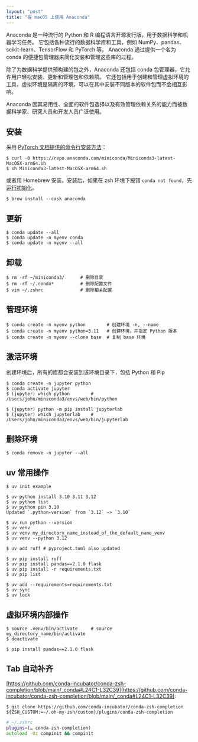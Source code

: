 ```yaml
---
layout: "post"
title: "在 macOS 上使用 Anaconda"
---
```


Anaconda 是一种流行的 Python 和 R 编程语言开源发行版，用于数据科学和机器学习任务。 它包括各种流行的数据科学库和工具，例如 NumPy、pandas、scikit-learn、TensorFlow 和 PyTorch 等。 Anaconda 通过提供一个名为 conda 的便捷包管理器来简化安装和管理这些库的过程。

除了为数据科学提供预构建的包之外，Anaconda 还包括 conda 包管理器，它允许用户轻松安装、更新和管理包和依赖项。 它还包括用于创建和管理虚拟环境的工具，虚拟环境是隔离的环境，可以在其中安装不同版本的软件包而不会相互影响。

Anaconda 因其易用性、全面的软件包选择以及有效管理依赖关系的能力而被数据科学家、研究人员和开发人员广泛使用。

## 安装

采用 [PyTorch 文档提供的命令行安装方法](https://pytorch.org/get-started/locally/#anaconda)：

```console
$ curl -O https://repo.anaconda.com/miniconda/Miniconda3-latest-MacOSX-arm64.sh
$ sh Miniconda3-latest-MacOSX-arm64.sh
```

或者用 Homebrew 安装。安装后，如果在 zsh 环境下报错 `conda not found`，先[运行初始化](https://gist.github.com/ryanorsinger/7d89ad58901b5590ec3e1f23d7b9f887?permalink_comment_id=3806602#gistcomment-3806602)。

```console
$ brew install --cask anaconda
```

## 更新

```console
$ conda update --all
$ conda update -n myenv conda
$ conda update -n myenv --all
```

## 卸载

```console
$ rm -rf ~/miniconda3/      # 删除目录
$ rm -rf ~/.conda*          # 删除配置文件
$ vim ~/.zshrc              # 删除相关配置
```

## 管理环境

```console
$ conda create -n myenv python        # 创建环境 -n, --name
$ conda create -n myenv python=3.11   # 创建环境，并指定 Python 版本
$ conda create -n myenv --clone base  # 复制 base 环境
```

## 激活环境

创建环境后，所有的库都会安装到该环境目录下，包括 Python 和 Pip

```console
$ conda create -n jupyter python
$ conda activate jupyter
$ (jupyter) which python        # /Users/john/miniconda3/envs/web/bin/python

$ (jupyter) python -m pip install jupyterlab
$ (jupyter) which jupyterlab    # /Users/john/miniconda3/envs/web/bin/jupyterlab
```

## 删除环境

```console
$ conda remove -n jupyter --all
```


## uv 常用操作

```console
$ uv init example

$ uv python install 3.10 3.11 3.12
$ uv python list
$ uv python pin 3.10
Updated `.python-version` from `3.12` -> `3.10`

$ uv run python --version
$ uv venv
$ uv venv my_directory_name_instead_of_the_default_name_venv
$ uv venv --python 3.12

$ uv add ruff # pyproject.toml also updated

$ uv pip install ruff
$ uv pip install pandas==2.1.0 flask
$ uv pip install -r requirements.txt
$ uv pip list

$ uv add --requirements=requirements.txt
$ uv sync
$ uv lock
```

## 虚拟环境内部操作

```console
$ source .venv/bin/activate     # source my_directory_name/bin/activate
$ deactivate

$ pip install pandas==2.1.0 flask
```

## Tab 自动补齐

[https://github.com/conda-incubator/conda-zsh-completion/blob/main/_conda#L24C1-L32C39](https://github.com/conda-incubator/conda-zsh-completion/blob/main/_conda#L24C1-L32C39):

```console
$ git clone https://github.com/conda-incubator/conda-zsh-completion ${ZSH_CUSTOM:=~/.oh-my-zsh/custom}/plugins/conda-zsh-completion
```

```zsh
# ~/.zshrc
plugins=(… conda-zsh-completion)
autoload -Uz compinit && compinit
```
